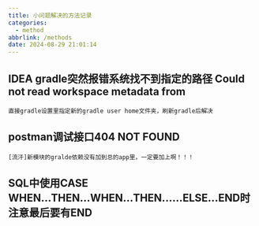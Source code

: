 ```yaml
---
title: 小问题解决的方法记录
categories: 
  - method
abbrlink: /methods
date: 2024-08-29 21:01:14
---
```

## IDEA gradle突然报错系统找不到指定的路径  Could not read workspace metadata from 
    直接gradle设置里指定新的gradle user home文件夹，刷新gradle后解决
## postman调试接口404 NOT FOUND
    [流汗]新模块的gralde依赖没有加到总的app里，一定要加上啊！！！

## SQL中使用CASE WHEN...THEN...WHEN...THEN......ELSE...END时注意最后要有END